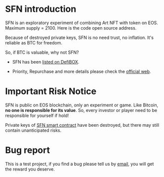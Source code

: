 # SFN introduction
SFN is an exploratory experiment of combining Art NFT with token on EOS. Maximum supply = 2100. Here is the code open source address.

Because of destroyed private keys, SFN is no need trust, no inflation. It's reliable as BTC for freedom.

So, if BTC is valuable, why not SFN?

- SFN has been [listed on DefiBOX](https://eos.defibox.io/marketDetail/2051).

- Priority, Repurchase and more details please check the [official web](https://sfnart.carrd.co).

# Important Risk Notice
SFN is public on EOS blockchain, only an experiment or game.
Like Bitcoin, **no one is responsible for its value**. So, every investor or player need to be responsible for yourself if hold!


Private keys of [SFN smart contract](https://www.bloks.io/account/sfn.free) have been destroyed, but there may still contain unanticipated risks.

# Bug report
This is a test project, if you find a bug please tell us by [email](shufannft@gmail.com), you will get the reward you deserve.
